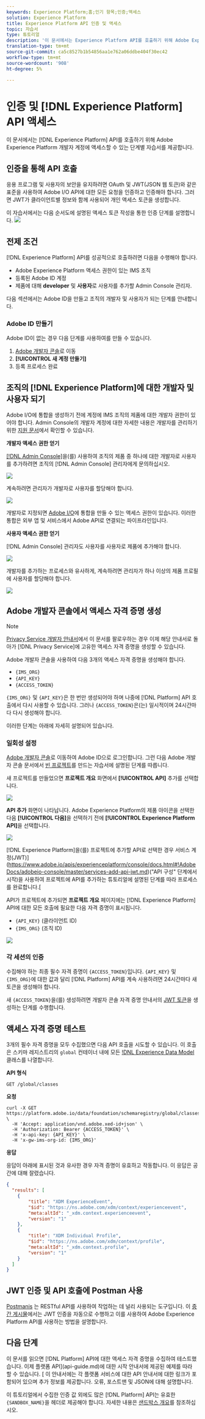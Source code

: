 ```yaml
---
keywords: Experience Platform;홈;인기 항목;인증;액세스
solution: Experience Platform
title: Experience Platform API 인증 및 액세스
topic: 자습서
type: 튜토리얼
description: '이 문서에서는 Experience Platform API를 호출하기 위해 Adobe Experience Platform 개발자 계정에 액세스할 수 있는 단계별 자습서를 제공합니다. '
translation-type: tm+mt
source-git-commit: ca5c8527b1b54856aa1e762a06ddbe404f30ec42
workflow-type: tm+mt
source-wordcount: '908'
ht-degree: 5%

---
```



# 인증 및 [!DNL Experience Platform] API 액세스

이 문서에서는 [!DNL Experience Platform] API를 호출하기 위해 Adobe Experience Platform 개발자 계정에 액세스할 수 있는 단계별 자습서를 제공합니다.

## 인증을 통해 API 호출

응용 프로그램 및 사용자의 보안을 유지하려면 OAuth 및 JWT(JSON 웹 토큰)와 같은 표준을 사용하여 Adobe I/O API에 대한 모든 요청을 인증하고 인증해야 합니다. 그러면 JWT가 클라이언트별 정보와 함께 사용되어 개인 액세스 토큰을 생성합니다.

이 자습서에서는 다음 순서도에 설명된 액세스 토큰 작성을 통한 인증 단계를 설명합니다.
![](images/api-authentication/authentication-flowchart.png)

## 전제 조건

[!DNL Experience Platform] API를 성공적으로 호출하려면 다음을 수행해야 합니다.

* Adobe Experience Platform 액세스 권한이 있는 IMS 조직
* 등록된 Adobe ID 계정
* 제품에 대해 **developer** 및 **사용자**&#x200B;로 사용자를 추가할 Admin Console 관리자.

다음 섹션에서는 Adobe ID을 만들고 조직의 개발자 및 사용자가 되는 단계를 안내합니다.

### Adobe ID 만들기

Adobe ID이 없는 경우 다음 단계를 사용하여를 만들 수 있습니다.

1. [Adobe 개발자 콘솔](https://console.adobe.io)로 이동
2. **[!UICONTROL 새 계정 만들기]**
3. 등록 프로세스 완료

## 조직의 [!DNL Experience Platform]에 대한 개발자 및 사용자 되기

Adobe I/O에 통합을 생성하기 전에 계정에 IMS 조직의 제품에 대한 개발자 권한이 있어야 합니다. Admin Console의 개발자 계정에 대한 자세한 내용은 개발자를 관리하기 위한 [지원 문서](https://helpx.adobe.com/kr/enterprise/using/manage-developers.html)에서 확인할 수 있습니다.

**개발자 액세스 권한 얻기**

[[!DNL Admin Console]](https://adminconsole.adobe.com/)을(를) 사용하여 조직의 제품 중 하나에 대한 개발자로 사용자를 추가하려면 조직의 [!DNL Admin Console] 관리자에게 문의하십시오.

![](images/api-authentication/assign-developer.png)

계속하려면 관리자가 개발자로 사용자를 할당해야 합니다.

![](images/api-authentication/add-developer.png)

개발자로 지정되면 [Adobe I/O](https://www.adobe.com/go/devs_console_ui)에 통합을 만들 수 있는 액세스 권한이 있습니다. 이러한 통합은 외부 앱 및 서비스에서 Adobe API로 연결되는 파이프라인입니다.

**사용자 액세스 권한 얻기**

[!DNL Admin Console] 관리자도 사용자를 사용자로 제품에 추가해야 합니다.

![](images/api-authentication/assign-users.png)

개발자를 추가하는 프로세스와 유사하게, 계속하려면 관리자가 하나 이상의 제품 프로필에 사용자를 할당해야 합니다.

![](images/api-authentication/assign-user-details.png)

## Adobe 개발자 콘솔에서 액세스 자격 증명 생성

>[!NOTE]
>
>[Privacy Service 개발자 안내서](../privacy-service/api/getting-started.md)에서 이 문서를 팔로우하는 경우 이제 해당 안내서로 돌아가 [!DNL Privacy Service]에 고유한 액세스 자격 증명을 생성할 수 있습니다.

Adobe 개발자 콘솔을 사용하여 다음 3개의 액세스 자격 증명을 생성해야 합니다.

* `{IMS_ORG}`
* `{API_KEY}`
* `{ACCESS_TOKEN}`

`{IMS_ORG}` 및 `{API_KEY}`은 한 번만 생성되어야 하며 나중에 [!DNL Platform] API 호출에서 다시 사용할 수 있습니다. 그러나 `{ACCESS_TOKEN}`은(는) 일시적이며 24시간마다 다시 생성해야 합니다.

이러한 단계는 아래에 자세히 설명되어 있습니다.

### 일회성 설정

[Adobe 개발자 콘솔](https://www.adobe.com/go/devs_console_ui)로 이동하여 Adobe ID으로 로그인합니다. 그런 다음 Adobe 개발자 콘솔 문서에서 [빈 프로젝트](https://www.adobe.io/apis/experienceplatform/console/docs.html#!AdobeDocs/adobeio-console/master/projects-empty.md)를 만드는 자습서에 설명된 단계를 따릅니다.

새 프로젝트를 만들었으면 **프로젝트 개요** 화면에서 **[!UICONTROL API]** 추가를 선택합니다.

![](images/api-authentication/add-api-button.png)

**API 추가** 화면이 나타납니다. Adobe Experience Platform의 제품 아이콘을 선택한 다음 **[!UICONTROL 다음]**&#x200B;을 선택하기 전에 **[!UICONTROL Experience Platform API]**&#x200B;을 선택합니다.

![](images/api-authentication/add-platform-api.png)

[!DNL Experience Platform]을(를) 프로젝트에 추가할 API로 선택한 경우 서비스 계정(JWT)](https://www.adobe.io/apis/experienceplatform/console/docs.html#!AdobeDocs/adobeio-console/master/services-add-api-jwt.md)(&quot;API 구성&quot; 단계에서 시작)을 사용하여 프로젝트에 API를 추가하는 튜토리얼에 설명된 단계를 따라 프로세스를 완료합니다.[

API가 프로젝트에 추가되면 **프로젝트 개요** 페이지에는 [!DNL Experience Platform] API에 대한 모든 호출에 필요한 다음 자격 증명이 표시됩니다.

* `{API_KEY}` (클라이언트 ID)
* `{IMS_ORG}` (조직 ID)

![](./images/api-authentication/api-key-ims-org.png)

### 각 세션의 인증

수집해야 하는 최종 필수 자격 증명이 `{ACCESS_TOKEN}`입니다. `{API_KEY}` 및 `{IMS_ORG}`에 대한 값과 달리 [!DNL Platform] API를 계속 사용하려면 24시간마다 새 토큰을 생성해야 합니다.

새 `{ACCESS_TOKEN}`을(를) 생성하려면 개발자 콘솔 자격 증명 안내서의 [JWT 토큰](https://www.adobe.io/apis/experienceplatform/console/docs.html#!AdobeDocs/adobeio-console/master/credentials.md)을 생성하는 단계를 수행합니다.

## 액세스 자격 증명 테스트

3개의 필수 자격 증명을 모두 수집했으면 다음 API 호출을 시도할 수 있습니다. 이 호출은 스키마 레지스트리의 `global` 컨테이너 내에 모든 [!DNL Experience Data Model](XDM) 클래스를 나열합니다.

**API 형식**

```http
GET /global/classes
```

**요청**

```SHELL
curl -X GET https://platform.adobe.io/data/foundation/schemaregistry/global/classes \
  -H 'Accept: application/vnd.adobe.xed-id+json' \
  -H 'Authorization: Bearer {ACCESS_TOKEN}' \
  -H 'x-api-key: {API_KEY}' \
  -H 'x-gw-ims-org-id: {IMS_ORG}'
```

**응답**

응답이 아래에 표시된 것과 유사한 경우 자격 증명이 유효하고 작동합니다. 이 응답은 공간에 대해 잘렸습니다.

```JSON
{
  "results": [
    {
        "title": "XDM ExperienceEvent",
        "$id": "https://ns.adobe.com/xdm/context/experienceevent",
        "meta:altId": "_xdm.context.experienceevent",
        "version": "1"
    },
    {
        "title": "XDM Individual Profile",
        "$id": "https://ns.adobe.com/xdm/context/profile",
        "meta:altId": "_xdm.context.profile",
        "version": "1"
    }
  ]
}
```

## JWT 인증 및 API 호출에 Postman 사용

[Postmanis](https://www.postman.com/) 는 RESTful API를 사용하여 작업하는 데 널리 사용되는 도구입니다. 이 [중간 게시물](https://medium.com/adobetech/using-postman-for-jwt-authentication-on-adobe-i-o-7573428ffe7f)에서는 JWT 인증을 자동으로 수행하고 이를 사용하여 Adobe Experience Platform API를 사용하는 방법을 설명합니다.

## 다음 단계

이 문서를 읽으면 [!DNL Platform] API에 대한 액세스 자격 증명을 수집하여 테스트했습니다. 이제 플랫폼 API](api-guide.md)에 대한 시작 안내서에 제공된 예제를 따라 할 수 있습니다. [ 이 안내서에는 각 플랫폼 서비스에 대한 API 안내서에 대한 링크가 포함되어 있으며 추가 정보를 제공합니다. 오류, 포스트맨 및 JSON에 대해 설명합니다.

이 튜토리얼에서 수집한 인증 값 외에도 많은 [!DNL Platform] API는 유효한 `{SANDBOX_NAME}`을 헤더로 제공해야 합니다. 자세한 내용은 [샌드박스 개요](../sandboxes/home.md)를 참조하십시오.